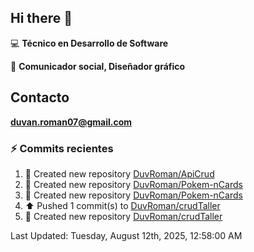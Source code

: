 ## Hi there 👋

:computer: **Técnico en Desarrollo de Software**

:pencil: **Comunicador social, Diseñador gráfico**

## Contacto

**<duvan.roman07@gmail.com>**

### :zap: Commits recientes
<!--RECENT_ACTIVITY:start-->
1. 📔 Created new repository [DuvRoman/ApiCrud](https://github.com/DuvRoman/ApiCrud)<br>
2. 📔 Created new repository [DuvRoman/Pokem-nCards](https://github.com/DuvRoman/Pokem-nCards)<br>
3. 📔 Created new repository [DuvRoman/Pokem-nCards](https://github.com/DuvRoman/Pokem-nCards)<br>
4. ⬆️ Pushed 1 commit(s) to [DuvRoman/crudTaller](https://github.com/DuvRoman/crudTaller)<br>
5. 📔 Created new repository [DuvRoman/crudTaller](https://github.com/DuvRoman/crudTaller)<br>
<!--RECENT_ACTIVITY:end-->
<!--RECENT_ACTIVITY:last_update-->
Last Updated: Tuesday, August 12th, 2025, 12:58:00 AM
<!--RECENT_ACTIVITY:last_update_end-->
